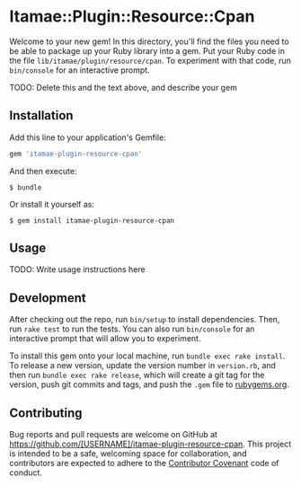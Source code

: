 # Itamae::Plugin::Resource::Cpan

Welcome to your new gem! In this directory, you'll find the files you need to be able to package up your Ruby library into a gem. Put your Ruby code in the file `lib/itamae/plugin/resource/cpan`. To experiment with that code, run `bin/console` for an interactive prompt.

TODO: Delete this and the text above, and describe your gem

## Installation

Add this line to your application's Gemfile:

```ruby
gem 'itamae-plugin-resource-cpan'
```

And then execute:

    $ bundle

Or install it yourself as:

    $ gem install itamae-plugin-resource-cpan

## Usage

TODO: Write usage instructions here

## Development

After checking out the repo, run `bin/setup` to install dependencies. Then, run `rake test` to run the tests. You can also run `bin/console` for an interactive prompt that will allow you to experiment.

To install this gem onto your local machine, run `bundle exec rake install`. To release a new version, update the version number in `version.rb`, and then run `bundle exec rake release`, which will create a git tag for the version, push git commits and tags, and push the `.gem` file to [rubygems.org](https://rubygems.org).

## Contributing

Bug reports and pull requests are welcome on GitHub at https://github.com/[USERNAME]/itamae-plugin-resource-cpan. This project is intended to be a safe, welcoming space for collaboration, and contributors are expected to adhere to the [Contributor Covenant](contributor-covenant.org) code of conduct.

